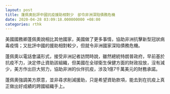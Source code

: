 ```yaml
---
layout: post
title: 蓬佩奧批評中國抗疫援助相對少　卻令非洲深陷債務危機
date: 2020-04-28 03:09:18.000000000 +08:00
categories: rthk
---
```


美國國務卿蓬佩奧說相比其他國家，美國做了更多事情，協助非洲抗擊新型冠狀病毒疫情；又批評中國的援助相對較少，但就令非洲國家深陷債務危機。

蓬佩奧以電話會議形式，接受非洲記者訪問時說，雖然總統特朗普政府，早前基於抗疫不力，決定停止資助該組織，但美國在全球衛生保健方面的財政投放，沒有減少，美方作出巨大努力，協助非洲的伙伴抗疫，涉及1億7千萬美元的財務承諾。

蓬佩奧強調美方原意，並非尋求削減援助，只是希望資助款項，能去到在抗疫上真正做出好成績的跨國組織手上。

